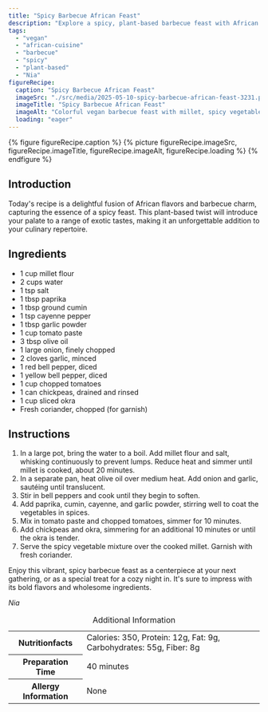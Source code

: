 ```yaml
---
title: "Spicy Barbecue African Feast"
description: "Explore a spicy, plant-based barbecue feast with African flavors, featuring millet, chickpeas, and bold spices, designed to be your new favorite."
tags:
  - "vegan"
  - "african-cuisine"
  - "barbecue"
  - "spicy"
  - "plant-based"
  - "Nia"
figureRecipe: 
  caption: "Spicy Barbecue African Feast"
  imageSrc: "./src/media/2025-05-10-spicy-barbecue-african-feast-3231.png"
  imageTitle: "Spicy Barbecue African Feast"
  imageAlt: "Colorful vegan barbecue feast with millet, spicy vegetables, and chickpeas on a minimalist table, garnished with coriander."
  loading: "eager"
---
```


{% figure figureRecipe.caption %}
{% picture figureRecipe.imageSrc, figureRecipe.imageTitle, figureRecipe.imageAlt, figureRecipe.loading %}
{% endfigure %}

## Introduction

Today's recipe is a delightful fusion of African flavors and barbecue charm, capturing the essence of a spicy feast. This plant-based twist will introduce your palate to a range of exotic tastes, making it an unforgettable addition to your culinary repertoire.

## Ingredients

* 1 cup millet flour
* 2 cups water
* 1 tsp salt
* 1 tbsp paprika
* 1 tbsp ground cumin
* 1 tsp cayenne pepper
* 1 tbsp garlic powder
* 1 cup tomato paste
* 3 tbsp olive oil
* 1 large onion, finely chopped
* 2 cloves garlic, minced
* 1 red bell pepper, diced
* 1 yellow bell pepper, diced
* 1 cup chopped tomatoes
* 1 can chickpeas, drained and rinsed
* 1 cup sliced okra
* Fresh coriander, chopped (for garnish)

## Instructions

1. In a large pot, bring the water to a boil. Add millet flour and salt, whisking continuously to prevent lumps. Reduce heat and simmer until millet is cooked, about 20 minutes.
2. In a separate pan, heat olive oil over medium heat. Add onion and garlic, sautéing until translucent.
3. Stir in bell peppers and cook until they begin to soften.
4. Add paprika, cumin, cayenne, and garlic powder, stirring well to coat the vegetables in spices.
5. Mix in tomato paste and chopped tomatoes, simmer for 10 minutes.
6. Add chickpeas and okra, simmering for an additional 10 minutes or until the okra is tender.
7. Serve the spicy vegetable mixture over the cooked millet. Garnish with fresh coriander.

Enjoy this vibrant, spicy barbecue feast as a centerpiece at your next gathering, or as a special treat for a cozy night in. It's sure to impress with its bold flavors and wholesome ingredients.

*Nia*

<table><caption class='sr-only'>Additional Information</caption><tr><th>Nutritionfacts</th><td>Calories: 350, Protein: 12g, Fat: 9g, Carbohydrates: 55g, Fiber: 8g&nbsp;</td></tr><tr><th>Preparation Time</th><td>40 minutes&nbsp;</td></tr><tr><th>Allergy Information</th><td>None&nbsp;</td></tr></table>

